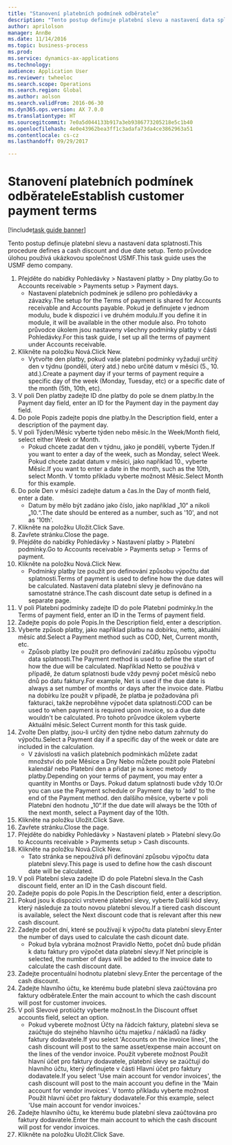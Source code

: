 ```yaml
--- 
title: "Stanovení platebních podmínek odběratele"
description: "Tento postup definuje platební slevu a nastavení data splatnosti."
author: aprilolson
manager: AnnBe
ms.date: 11/14/2016
ms.topic: business-process
ms.prod: 
ms.service: dynamics-ax-applications
ms.technology: 
audience: Application User
ms.reviewer: twheeloc
ms.search.scope: Operations
ms.search.region: Global
ms.author: aolson
ms.search.validFrom: 2016-06-30
ms.dyn365.ops.version: AX 7.0.0
ms.translationtype: HT
ms.sourcegitcommit: 7e0a5d044133b917a3eb9386773205218e5c1b40
ms.openlocfilehash: 4e0e43962bea3ff1c3adafa73da4ce3862963a51
ms.contentlocale: cs-cz
ms.lasthandoff: 09/29/2017

---
```

# <a name="establish-customer-payment-terms"></a><span data-ttu-id="fe998-103">Stanovení platebních podmínek odběratele</span><span class="sxs-lookup"><span data-stu-id="fe998-103">Establish customer payment terms</span></span>

[!include[task guide banner](../../includes/task-guide-banner.md)]

<span data-ttu-id="fe998-104">Tento postup definuje platební slevu a nastavení data splatnosti.</span><span class="sxs-lookup"><span data-stu-id="fe998-104">This procedure defines a cash discount and due date setup.</span></span> <span data-ttu-id="fe998-105">Tento průvodce úlohou používá ukázkovou společnost USMF.</span><span class="sxs-lookup"><span data-stu-id="fe998-105">This task guide uses the USMF demo company.</span></span>

1. <span data-ttu-id="fe998-106">Přejděte do nabídky Pohledávky > Nastavení platby > Dny platby.</span><span class="sxs-lookup"><span data-stu-id="fe998-106">Go to Accounts receivable > Payments setup > Payment days.</span></span>
    * <span data-ttu-id="fe998-107">Nastavení platebních podmínek je sdíleno pro pohledávky a závazky.</span><span class="sxs-lookup"><span data-stu-id="fe998-107">The setup for the Terms of payment is shared for Accounts receivable and Accounts payable.</span></span> <span data-ttu-id="fe998-108">Pokud je definujete v jednom modulu, bude k dispozici i ve druhém modulu.</span><span class="sxs-lookup"><span data-stu-id="fe998-108">If you define it in module, it will be available in the other module also.</span></span> <span data-ttu-id="fe998-109">Pro tohoto průvodce úkolem jsou nastaveny všechny podmínky platby v části Pohledávky.</span><span class="sxs-lookup"><span data-stu-id="fe998-109">For this task guide, I set up all the terms of payment under Accounts receivable.</span></span>  
2. <span data-ttu-id="fe998-110">Klikněte na položku Nová.</span><span class="sxs-lookup"><span data-stu-id="fe998-110">Click New.</span></span>
    * <span data-ttu-id="fe998-111">Vytvořte den platby, pokud vaše platební podmínky vyžadují určitý den v týdnu (pondělí, úterý atd.) nebo určité datum v měsíci (5., 10. atd.).</span><span class="sxs-lookup"><span data-stu-id="fe998-111">Create a payment day if your terms of payment require a specific day of the week (Monday, Tuesday, etc) or a specific date of the month (5th, 10th, etc).</span></span>  
3. <span data-ttu-id="fe998-112">V poli Den platby zadejte ID dne platby do pole se dnem platby.</span><span class="sxs-lookup"><span data-stu-id="fe998-112">In the Payment day field, enter an ID for the Payment day in the payment day field.</span></span>
4. <span data-ttu-id="fe998-113">Do pole Popis zadejte popis dne platby.</span><span class="sxs-lookup"><span data-stu-id="fe998-113">In the Description field, enter a description of the payment day.</span></span>
5. <span data-ttu-id="fe998-114">V poli Týden/Měsíc vyberte týden nebo měsíc.</span><span class="sxs-lookup"><span data-stu-id="fe998-114">In the Week/Month field, select either Week or Month.</span></span>
    * <span data-ttu-id="fe998-115">Pokud chcete zadat den v týdnu, jako je pondělí, vyberte Týden.</span><span class="sxs-lookup"><span data-stu-id="fe998-115">If you want to enter a day of the week, such as Monday, select Week.</span></span> <span data-ttu-id="fe998-116">Pokud chcete zadat datum v měsíci, jako například 10., vyberte Měsíc.</span><span class="sxs-lookup"><span data-stu-id="fe998-116">If you want to enter a date in the month, such as the 10th, select Month.</span></span> <span data-ttu-id="fe998-117">V tomto příkladu vyberte možnost Měsíc.</span><span class="sxs-lookup"><span data-stu-id="fe998-117">Select Month for this example.</span></span>  
6. <span data-ttu-id="fe998-118">Do pole Den v měsíci zadejte datum a čas.</span><span class="sxs-lookup"><span data-stu-id="fe998-118">In the Day of month field, enter a date.</span></span>
    * <span data-ttu-id="fe998-119">Datum by mělo být zadáno jako číslo, jako například „10“ a nikoli „10.“.</span><span class="sxs-lookup"><span data-stu-id="fe998-119">The date should be entered as a number, such as '10', and not as '10th'.</span></span>  
7. <span data-ttu-id="fe998-120">Klikněte na položku Uložit.</span><span class="sxs-lookup"><span data-stu-id="fe998-120">Click Save.</span></span>
8. <span data-ttu-id="fe998-121">Zavřete stránku.</span><span class="sxs-lookup"><span data-stu-id="fe998-121">Close the page.</span></span>
9. <span data-ttu-id="fe998-122">Přejděte do nabídky Pohledávky > Nastavení platby > Platební podmínky.</span><span class="sxs-lookup"><span data-stu-id="fe998-122">Go to Accounts receivable > Payments setup > Terms of payment.</span></span>
10. <span data-ttu-id="fe998-123">Klikněte na položku Nová.</span><span class="sxs-lookup"><span data-stu-id="fe998-123">Click New.</span></span>
    * <span data-ttu-id="fe998-124">Podmínky platby lze použít pro definování způsobu výpočtu dat splatnosti.</span><span class="sxs-lookup"><span data-stu-id="fe998-124">Terms of payment is used to define how the due dates will be calculated.</span></span> <span data-ttu-id="fe998-125">Nastavení data platební slevy je definováno na samostatné stránce.</span><span class="sxs-lookup"><span data-stu-id="fe998-125">The cash discount date setup is defined in a separate page.</span></span>  
11. <span data-ttu-id="fe998-126">V poli Platební podmínky zadejte ID do pole Platební podmínky.</span><span class="sxs-lookup"><span data-stu-id="fe998-126">In the Terms of payment field, enter an ID in the Terms of payment field.</span></span>
12. <span data-ttu-id="fe998-127">Zadejte popis do pole Popis.</span><span class="sxs-lookup"><span data-stu-id="fe998-127">In the Description field, enter a description.</span></span>
13. <span data-ttu-id="fe998-128">Vyberte způsob platby, jako například platbu na dobírku, netto, aktuální měsíc atd.</span><span class="sxs-lookup"><span data-stu-id="fe998-128">Select a Payment method such as COD, Net, Current month, etc.</span></span>
    * <span data-ttu-id="fe998-129">Způsob platby lze použít pro definování začátku způsobu výpočtu data splatnosti.</span><span class="sxs-lookup"><span data-stu-id="fe998-129">The Payment method is used to define the start of how the due will be calculated.</span></span>  <span data-ttu-id="fe998-130">Například Netto se používá v případě, že datum splatnosti bude vždy pevný počet měsíců nebo dnů po datu faktury.</span><span class="sxs-lookup"><span data-stu-id="fe998-130">For example, Net is used if the due date is always a set number of months or days after the invoice date.</span></span> <span data-ttu-id="fe998-131">Platbu na dobírku lze použít v případě, že platba je požadována při fakturaci, takže neproběhne výpočet data splatnosti.</span><span class="sxs-lookup"><span data-stu-id="fe998-131">COD can be used to when payment is required upon invoice, so a due date wouldn't be calculated.</span></span> <span data-ttu-id="fe998-132">Pro tohoto průvodce úkolem vyberte Aktuální měsíc.</span><span class="sxs-lookup"><span data-stu-id="fe998-132">Select Current month for this task guide.</span></span>  
14. <span data-ttu-id="fe998-133">Zvolte Den platby, jsou-li určitý den týdne nebo datum zahrnuty do výpočtu.</span><span class="sxs-lookup"><span data-stu-id="fe998-133">Select a Payment day if a specific day of the  week or date are included in the calculation.</span></span>
    * <span data-ttu-id="fe998-134">V závislosti na vašich platebních podmínkách můžete zadat množství do pole Měsíce a Dny Nebo můžete použít pole Platební kalendář nebo Platební den a přidat je na konec metody platby.</span><span class="sxs-lookup"><span data-stu-id="fe998-134">Depending on your terms of payment, you may enter a quantity in Months or Days.</span></span> <span data-ttu-id="fe998-135">Pokud datum splatnosti bude vždy 10.</span><span class="sxs-lookup"><span data-stu-id="fe998-135">Or you can use the Payment schedule or Payment day to 'add' to the end of the Payment method.</span></span> <span data-ttu-id="fe998-136">den dalšího měsíce, vyberte v poli Platební den hodnotu „10“.</span><span class="sxs-lookup"><span data-stu-id="fe998-136">If the due date will always be the 10th of the next month, select a Payment day of the 10th.</span></span>  
15. <span data-ttu-id="fe998-137">Klikněte na položku Uložit.</span><span class="sxs-lookup"><span data-stu-id="fe998-137">Click Save.</span></span>
16. <span data-ttu-id="fe998-138">Zavřete stránku.</span><span class="sxs-lookup"><span data-stu-id="fe998-138">Close the page.</span></span>
17. <span data-ttu-id="fe998-139">Přejděte do nabídky Pohledávky > Nastavení plateb > Platební slevy.</span><span class="sxs-lookup"><span data-stu-id="fe998-139">Go to Accounts receivable > Payments setup > Cash discounts.</span></span>
18. <span data-ttu-id="fe998-140">Klikněte na položku Nová.</span><span class="sxs-lookup"><span data-stu-id="fe998-140">Click New.</span></span>
    * <span data-ttu-id="fe998-141">Tato stránka se nepoužívá při definování způsobu výpočtu data platební slevy.</span><span class="sxs-lookup"><span data-stu-id="fe998-141">This page is used to define how the cash discount date will be calculated.</span></span>  
19. <span data-ttu-id="fe998-142">V poli Platební sleva zadejte ID do pole Platební sleva.</span><span class="sxs-lookup"><span data-stu-id="fe998-142">In the Cash discount field, enter an ID in the Cash discount field.</span></span>
20. <span data-ttu-id="fe998-143">Zadejte popis do pole Popis.</span><span class="sxs-lookup"><span data-stu-id="fe998-143">In the Description field, enter a description.</span></span>
21. <span data-ttu-id="fe998-144">Pokud jsou k dispozici vrstvené platební slevy, vyberte Další kód slevy, který následuje za touto novou platební slevou.</span><span class="sxs-lookup"><span data-stu-id="fe998-144">If a tiered cash discount is available, select the Next discount code that is relevant after this new cash discount.</span></span>
22. <span data-ttu-id="fe998-145">Zadejte počet dní, které se používají k výpočtu data platební slevy.</span><span class="sxs-lookup"><span data-stu-id="fe998-145">Enter the number of days used to calculate the cash dicount date.</span></span>
    * <span data-ttu-id="fe998-146">Pokud byla vybrána možnost Pravidlo Netto, počet dnů bude přidán k datu faktury pro výpočet data platební slevy.</span><span class="sxs-lookup"><span data-stu-id="fe998-146">If Net principle is selected, the number of days will be added to the invoice date to calculate the cash discount date.</span></span>  
23. <span data-ttu-id="fe998-147">Zadejte procentuální hodnotu platební slevy.</span><span class="sxs-lookup"><span data-stu-id="fe998-147">Enter the percentage of the cash discount.</span></span>
24. <span data-ttu-id="fe998-148">Zadejte hlavního účtu, ke kterému bude platební sleva zaúčtována pro faktury odběratele.</span><span class="sxs-lookup"><span data-stu-id="fe998-148">Enter the main account to which the cash discount will post for customer invoices.</span></span>
25. <span data-ttu-id="fe998-149">V poli Slevové protiúčty vyberte možnost.</span><span class="sxs-lookup"><span data-stu-id="fe998-149">In the Discount offset accounts field, select an option.</span></span>
    * <span data-ttu-id="fe998-150">Pokud vyberete možnost Účty na řádcích faktury, platební sleva se zaúčtuje do stejného hlavního účtu majetku / nákladů na řádky faktury dodavatele.</span><span class="sxs-lookup"><span data-stu-id="fe998-150">If you select 'Accounts on the invoice lines', the cash discount will post to the same asset/expense main account on the lines of the vendor invoice.</span></span> <span data-ttu-id="fe998-151">Použít vyberete možnost Použít hlavní účet pro faktury dodavatele, platební slevy se zaúčtují do hlavního účtu, který definujete v části Hlavní účet pro faktury dodavatele.</span><span class="sxs-lookup"><span data-stu-id="fe998-151">If you select 'Use main account for vendor invoices', the cash discount will post to the main account you define in the 'Main account for vendor invoices'.</span></span> <span data-ttu-id="fe998-152">V tomto příkladu vyberte možnost Použít hlavní účet pro faktury dodavatele.</span><span class="sxs-lookup"><span data-stu-id="fe998-152">For this example, select 'Use main account for vendor invoices.'</span></span>  
26. <span data-ttu-id="fe998-153">Zadejte hlavního účtu, ke kterému bude platební sleva zaúčtována pro faktury dodavatele.</span><span class="sxs-lookup"><span data-stu-id="fe998-153">Enter the main account to which the cash discount will post for vendor invoices.</span></span>
27. <span data-ttu-id="fe998-154">Klikněte na položku Uložit.</span><span class="sxs-lookup"><span data-stu-id="fe998-154">Click Save.</span></span>


